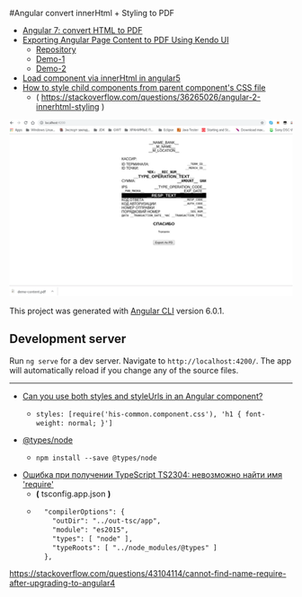 #Angular convert innerHtml + Styling to PDF

* [Angular 7: convert HTML to PDF](https://stackoverflow.com/questions/54629163/angular-7-convert-html-to-pdf)
* [Exporting Angular Page Content to PDF Using Kendo UI](https://www.telerik.com/blogs/exporting-angular-page-content-to-pdf-using-kendo-ui)
  * [Repository](https://github.com/christiannwamba/kendo-angular-export-pdf)
  * [Demo-1](https://stackblitz.com/edit/angular-html-to-pdf-test)
  * [Demo-2](https://stackblitz.com/edit/angular-html-to-pdf-example)
* [Load component via innerHtml in angular5](https://stackoverflow.com/questions/48879695/load-component-via-innerhtml-in-angular5)
* [How to style child components from parent component's CSS file](https://stackoverflow.com/questions/36527605/how-to-style-child-components-from-parent-components-css-file)
  * ( https://stackoverflow.com/questions/36265026/angular-2-innerhtml-styling )

![screenshot](screenshot.png)

This project was generated with [Angular CLI](https://github.com/angular/angular-cli) version 6.0.1.

## Development server

Run `ng serve` for a dev server. Navigate to `http://localhost:4200/`. The app will automatically reload if you change any of the source files.


---

* [Can you use both styles and styleUrls in an Angular component?](https://stackoverflow.com/questions/45723055/can-you-use-both-styles-and-styleurls-in-an-angular-component)
  * ```text
    styles: [require('his-common.component.css'), 'h1 { font-weight: normal; }']
    ```
* [@types/node](https://www.npmjs.com/package/@types/node)
  * ```text
    npm install --save @types/node
    ```
* [Ошибка при получении TypeScript TS2304: невозможно найти имя 'require'](http://qaru.site/questions/31828/typescript-getting-error-ts2304-cannot-find-name-require)
  * **(** tsconfig.app.json **)**
  * ```text
      "compilerOptions": {
        "outDir": "../out-tsc/app",
        "module": "es2015",
        "types": [ "node" ],
        "typeRoots": [ "../node_modules/@types" ]
      },
    ```

https://stackoverflow.com/questions/43104114/cannot-find-name-require-after-upgrading-to-angular4
